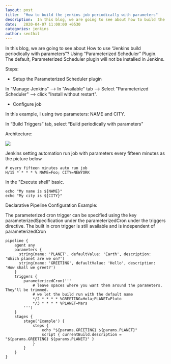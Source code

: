 ```yaml
---
layout: post
title:  "How to build the jenkins job periodically with parameters"
description:  In this blog, we are going to see about how to build the jenkins job periodically with parameters. 
date:   2020-04-07 11:00:00 +0530
categories: jenkins
author: senthil
---
```


In this blog, we are going to see about How to use “Jenkins build periodically with parameters”? Using “Parameterized Scheduler” Plugin. The default, Parameterized Scheduler plugin will not be installed in Jenkins.

Steps:

* Setup the Parameterized Scheduler plugin

In “Manage Jenkins” –> In "Available" tab –> Select "Parameterized Scheduler" –> click "Install without restart".

* Configure job

In this example, I using two parameters: NAME and CITY.


In “Build Triggers” tab, select “Build periodically with parameters”

Architecture:

![]({{site.baseurl}}/images/cloudwatchrulecloudtrailarchitecture.PNG)

Jenkins setting automation run job with parameters every fifteen minutes as the picture below

```
# every fifteen minutes auto run job
H/15 * * * * % NAME=Foo; CITY=NEWYORK
```

In the "Execute shell" basic.

```
echo "My name is ${NAME}"
echo "My city is ${CITY}"
```

Declarative Pipeline Configuration Example:

The parameterized cron trigger can be specified using the key parameterizedSpecification under the parameterizedCron under the triggers directive. The built in cron trigger is still available and is independent of parameterizedCron
```
pipeline {
    agent any
    parameters {
      string(name: 'PLANET', defaultValue: 'Earth', description: 'Which planet are we on?')
      string(name: 'GREETING', defaultValue: 'Hello', description: 'How shall we greet?')
    }
    triggers {
        parameterizedCron('''
            # leave spaces where you want them around the parameters. They'll be trimmed.
            # we let the build run with the default name
            */2 * * * * %GREETING=Hola;PLANET=Pluto
            */3 * * * * %PLANET=Mars
        ''')
    }
    stages {
        stage('Example') {
            steps {
                echo "${params.GREETING} ${params.PLANET}"
                script { currentBuild.description = "${params.GREETING} ${params.PLANET}" }
            }
        }
    }
}
```
